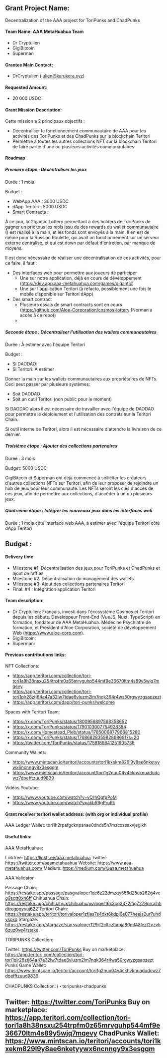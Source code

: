 

## Grant Project Name:

Decentralization of the AAA project for ToriPunks and ChadPunks

#### Team Name: AAA MetaHuahua Team
- Dr Cryptulien
- GigiBitcoin
- Superman

#### Grantee Main Contact:

- DrCryptulien (julien@karukera.xyz)

#### Requested Amount: 

- 20 000 USDC

#### Grant Mission Description:

Cette mission a 2 principaux objectifs : 
- Décentraliser le fonctionnement communautaire de AAA pour les activités des ToriPunks et des ChadPunks sur la blockchain Teritori
- Permettre à toutes les autres collections NFT sur la blockchain Teritori de faire partie d'une ou plusieurs activités communautaires

#### Roadmap

##### Première étape : Décentraliser les jeux

Durée : 1 mois

Budget : 
- WebApp AAA : 3000 USDC
- dApp Teritori : 5000 USDC
- Smart Contracts : 

À ce jour, la Gigantic Lottery permettant à des holders de ToriPunks de gagner un prix tous les mois issu du des rewards du wallet communautaire () est réalisé à la main, et les fonds sont envoyés à la main. Il en est de même pour la Russian Roulette, qui avait un fonctionnement sur un serveur externe centralisé, et qui est down par défaut d'entretien, par manque de moyens. 

Il est donc nécessaire de réaliser une décentralisation de ces activités, pour ce faire, il faut : 
- Des interfaces web pour permettre aux joueurs de participer
  - Une sur notre application, déjà en cours de développement (https://dev.app.aaa-metahuahua.com/games/gigantic)
  - Une sur l'application Teritori (à refacto, possiblement une fois le mobile disponible sur Teritori dApp)
- Des smart contract
  - Plusieurs essais de smart contracts sont en cours (https://github.com/Aloe-Corporation/cosmos-lottery (Norman a accès à ce repo))
  - 

##### Seconde étape : Décentraliser l'utilisation des wallets communautaires

Durée : À estimer avec l'équipe Teritori

Budget : 
- Si DAODAO: 
- Si Teritori: À estimer

Donner la main sur les wallets communautaires aux propriétaires de NFTs. Ceci peut passer par plusieurs systèmes: 
- Soit DAODAO
- Soit un outil Teritori (non public pour le moment)

Si DAODAO alors il est nécessaire de travailler avec l'équipe de DAODAO pour permettre le déploiement et l'utilisation des contrats sur la Teritori Chain. 

Si outil interne de Teritori, alors il est nécessaire d'attendre la livraison de ce dernier. 

##### Troisième étape : Ajouter des collections partenaires

Durée : 3 mois

Budget: 5000 USDC

GigiBitcoin et Superman ont déjà commencé à solliciter les créateurs d'autres collections NFTs sur Teritori, afin de leur proposer de rejoindre un hub de jeux pour leur communauté. Les NFTs seront les clés d'accès de ces jeux, afin de permettre aux collections, d'accéder à un ou plusieurs jeux.

##### Quatrième étape : Intégrer les nouveaux jeux dans les interfaces web

Durée : 1 mois côté interface web AAA, à estimer avec l'équipe Teritori côté dApp Teritori

Budget : 
- 

#### Delivery time 
- Milestone #1: Décentralisation des jeux pour ToriPunks et ChadPunks et ajout de raffles
- Milestone #2: Décentralisation du management des wallets
- Milestone #3: Ajout des collections partenaires Teritori
- Final: #4 : Intégration application Teritori

#### Team description:
- Dr Cryptulien: Français, investi dans l'écosystème Cosmos et Teritori depuis les débuts. Développeur Front-End (VueJS, Nuxt, TypeScript) en formation, fondateur de AAA MetaHuahua. Médecine Psychiatre de formation, et Président d'Aloe Corporation, société de développement Web (https://www.aloe-corp.com).
- GigiBitcoin: 
- Superman: 

#### Previous contributions links:

NFT Collections: 
- https://app.teritori.com/collection/tori-tori1a8h38nsxu254trpfm0z65mrvguhp544mf9e36670ltm4s89y5wjq7mqevy
- https://app.teritori.com/collection/tori-tori1plr28ztj64a47a32lw7tdae8vluzm2lm7nqk364r4ws50rgwyzgsapzezt
- https://app.teritori.com/dapp/tori-punks/welcome

Spaces with Teritori Team:
- https://x.com/ToriPunks/status/1800956897568358652
- https://x.com/ToriPunks/status/1790103007754928354
- https://x.com/Homestead_Pleb/status/1785006877966815280
- https://x.com/ToriPunks/status/1768682835982868691?s=20
- https://twitter.com/ToriPunks/status/1758189641251905736
  
Community Wallets: 
- https://www.mintscan.io/teritori/accounts/tori1kxekm829l9y8ae6nketyywx6ncnngy9x3esgqm
- https://www.mintscan.io/teritori/account/tori1g2nuu04v4ckhvknuadudcwz7dpefftzuud9839

Vidéos Youtube:
- https://www.youtube.com/watch?v=vQrhQgfpPoM
- https://www.youtube.com/watch?v=akbRRgPruRk

#### Grant receiver teritori wallet address: (with org or individual profile)
AAA Ledger Wallet: tori1h2rpafgcknpsnae0dnds5h7mzcxzsaxvjeglkh

#### Useful links:
AAA MetaHuahua:

Linktree: https://linktr.ee/aaa.metahuahua
Twitter: https://twitter.com/aaametahuahua
Website: https://www.aaa-metahuahua.com/
Medium: https://medium.com/@aaa.metahuahua

AAA Validator 

Passage Chain: https://restake.app/passage/pasgvaloper1qc6z22dmzqy556d25us262g4vcg9sqtt0xh6ff
Chihuahua Chain: https://restake.app/chihuahua/chihuahuavaloper16x3cq3372jfjg7279prralhhdtregpgyvuj622
Teritori Chain: https://restake.app/teritori/torivaloper1zfjes7s4dxt6kdpj6e077heejs2ur7uhdyspxq
Stargaze: https://restake.app/stargaze/starsvaloper129rf2cltczhapja80mt48lezt2vzvh6zuz0ve4/stake

TORIPUNKS Collection:

Twitter: https://twitter.com/ToriPunks
Buy on marketplace: https://app.teritori.com/collection/tori-tori1plr28ztj64a47a32lw7tdae8vluzm2lm7nqk364r4ws50rgwyzgsapzezt
Punks Game Wallet: https://www.mintscan.io/teritori/account/tori1g2nuu04v4ckhvknuadudcwz7dpefftzuud9839
 
CHADPUNKS Collection:  ⁠ℹ・toripunks-chadpunks 

Twitter: https://twitter.com/ToriPunks
Buy on marketplace: https://app.teritori.com/collection/tori-tori1a8h38nsxu254trpfm0z65mrvguhp544mf9e36670ltm4s89y5wjq7mqevy
ChadPunks Wallet:  https://www.mintscan.io/teritori/accounts/tori1kxekm829l9y8ae6nketyywx6ncnngy9x3esgqm
---
